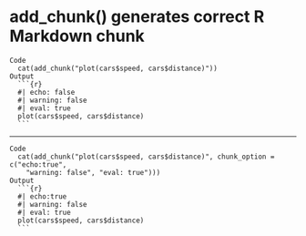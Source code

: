 # add_chunk() generates correct R Markdown chunk

    Code
      cat(add_chunk("plot(cars$speed, cars$distance)"))
    Output
      ```{r} 
      #| echo: false 
      #| warning: false 
      #| eval: true
      plot(cars$speed, cars$distance)
      ``` 

---

    Code
      cat(add_chunk("plot(cars$speed, cars$distance)", chunk_option = c("echo:true",
        "warning: false", "eval: true")))
    Output
      ```{r} 
      #| echo:true 
      #| warning: false 
      #| eval: true
      plot(cars$speed, cars$distance)
      ``` 

